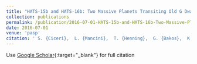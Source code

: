 ```yaml
---
title: "HATS-15b and HATS-16b: Two Massive Planets Transiting Old G Dwarf Stars"
collection: publications
permalink: /publication/2016-07-01-HATS-15b-and-HATS-16b-Two-Massive-Planets-Transiting-Old-G-Dwarf-Stars
date: 2016-07-01
venue: 'pasp'
citation: ' S. {Ciceri},  L. {Mancini},  T. {Henning},  G. {Bakos},  K. {Penev},  R. {Brahm},  G. {Zhou},  J. {Hartman},  D. {Bayliss},  A. {Jord{\&apos;a}n},  Z. {Csubry},  M. {de Val-Borro},  W. {Bhatti},  M. {Rabus},  N. {Espinoza},  V. {Suc},  B. {Schmidt},  R. {Noyes},  A. {Howard},  B. {Fulton},  H. {Isaacson},  G. {Marcy},  R. {Butler},  P. {Arriagada},  J. {Crane},  S. {Shectman},  I. {Thompson},  T. {Tan},  J. {L{\&apos;a}z{\&apos;a}r},  I. {Papp},  P. {Sari}, &quot;HATS-15b and HATS-16b: Two Massive Planets Transiting Old G Dwarf Stars.&quot; pasp, 2016.'
---
```

Use [Google Scholar](https://scholar.google.com/scholar?q=HATS+15b+and+HATS+16b:+Two+Massive+Planets+Transiting+Old+G+Dwarf+Stars){:target="_blank"} for full citation